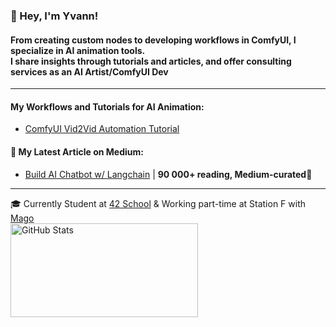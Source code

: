 ### 👋 Hey, I'm Yvann!

#### From creating custom nodes to developing workflows in ComfyUI, I specialize in AI animation tools.<br>I share insights through tutorials and articles, and offer consulting services as an AI Artist/ComfyUI Dev
---

#### My Workflows and Tutorials for AI Animation:
- [ComfyUI Vid2Vid Automation Tutorial](https://youtu.be/Wx9TLb95Nh4?si=cSF4843db9wEwfmS)

#### 📝 My Latest Article on Medium:
- [Build AI Chatbot w/ Langchain](https://medium.com/better-programming/build-a-chatbot-on-your-csv-data-with-langchain-and-openai-ed121f85f0cd) | **90 000+ reading, Medium-curated🌟**


---
🎓 Currently Student at [42 School](https://42.fr/en/homepage/) & Working part-time at Station F with [Mago](https://www.linkedin.com/company/magostudio?trk=blended-typeahead)  
<img src="https://github-readme-stats.vercel.app/api?username=yvann-ba&show_icons=true" alt="GitHub Stats" width="300px" height="150px">
